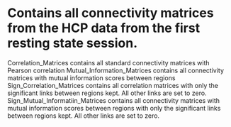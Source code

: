 # Contains all connectivity matrices from the HCP data from the first resting state session. 

Correlation_Matrices contains all standard connectivity matrices with Pearson correlation
Mutual_Information_Matrices contains all connectivity matrices with mutual information scores between regions
Sign_Correlation_Matrices contains all correlation matrices with only the significant links between regions kept. All other links are set to zero. 
Sign_Mutual_Informatiin_Matrices contains all connectivity matrices with mutual information scores between regions  with only the significant links between regions kept. All other links are set to zero. 
